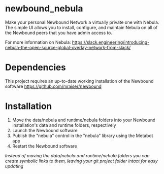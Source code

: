 # newbound_nebula
Make your personal Newbound Network a virtually private one with Nebula. The simple UI allows you to install, configure, and maintain Nebula on all of the Newbound peers that you have admin access to. 

For more information on Nebula:
https://slack.engineering/introducing-nebula-the-open-source-global-overlay-network-from-slack/

# Dependencies
This project requires an up-to-date working installation of the Newbound software
https://github.com/mraiser/newbound

# Installation
1. Move the data/nebula and runtime/nebula folders into your Newbound installation's data and runtime folders, respectively
2. Launch the Newbound software
3. Publish the "nebula" control in the "nebula" library using the Metabot app
4. Restart the Newbound software

*Instead of moving the data/nebula and runtime/nebula folders you can create symbolic links to them, leaving your git project folder intact for easy updating*
